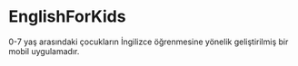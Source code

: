 # EnglishForKids
0-7 yaş arasındaki çocukların İngilizce öğrenmesine yönelik geliştirilmiş bir mobil uygulamadır.
